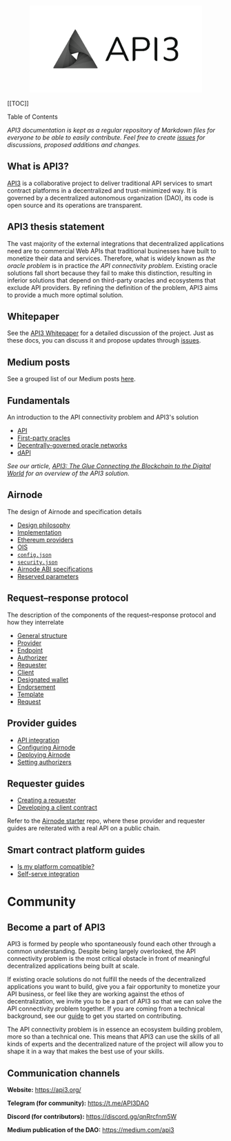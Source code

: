 <p align="center">
  <img src="./figures/api3.png" width="400" />
</p>

[[TOC]]

<Version selectedVersion="pre-alpha" />

<div class="toc-label">Table of Contents</div>

*API3 documentation is kept as a regular repository of Markdown files for everyone to be able to easily contribute.
Feel free to create [issues](https://github.com/api3dao/api3-docs/issues) for discussions, proposed additions and changes.*

## What is API3?

[API3](https://api3.org/) is a collaborative project to deliver traditional API services to smart contract platforms in a decentralized and trust-minimized way.
It is governed by a decentralized autonomous organization (DAO), its code is open source and its operations are transparent.

## API3 thesis statement

The vast majority of the external integrations that decentralized applications need are to commercial Web APIs that traditional businesses have built to monetize their data and services.
Therefore, what is widely known as *the oracle problem* is in practice *the API connectivity problem*.
Existing oracle solutions fall short because they fail to make this distinction, resulting in inferior solutions that depend on third-party oracles and ecosystems that exclude API providers.
By refining the definition of the problem, API3 aims to provide a much more optimal solution.

## Whitepaper

See the [API3 Whitepaper](https://github.com/api3dao/api3-whitepaper/blob/master/api3-whitepaper.pdf) for a detailed discussion of the project.
Just as these docs, you can discuss it and propose updates through [issues](https://github.com/api3dao/api3-whitepaper/issues).

## Medium posts

See a grouped list of our Medium posts [here](../pages/medium.md).

## Fundamentals

An introduction to the API connectivity problem and API3's solution

- [API](fundamentals/apis.md)
- [First-party oracles](fundamentals/first-party-oracles.md)
- [Decentrally-governed oracle networks](fundamentals/decentrally-governed-oracle-networks.md)
- [dAPI](fundamentals/dapis.md)

*See our article, [API3: The Glue Connecting the Blockchain to the Digital World](https://medium.com/api3/api3-the-glue-connecting-the-blockchain-to-the-digital-world-129e61ec598f) for an overview of the API3 solution.*

## Airnode

The design of Airnode and specification details

- [Design philosophy](airnode/design-philosophy.md)
- [Implementation](airnode/implementation.md)
- [Ethereum providers](airnode/ethereum-providers.md)
- [OIS](airnode/specifications/ois.md)
- [`config.json`](airnode/specifications/config-json.md)
- [`security.json`](airnode/specifications/security-json.md)
- [Airnode ABI specifications](airnode/specifications/airnode-abi-specifications.md)
- [Reserved parameters](airnode/specifications/reserved-parameters.md)

## Request–response protocol

The description of the components of the request–response protocol and how they interrelate

- [General structure](protocols/request-response/general-structure.md)
- [Provider](protocols/request-response/provider.md)
- [Endpoint](protocols/request-response/endpoint.md)
- [Authorizer](protocols/request-response/authorizer.md)
- [Requester](protocols/request-response/requester.md)
- [Client](protocols/request-response/client.md)
- [Designated wallet](protocols/request-response/designated-wallet.md)
- [Endorsement](protocols/request-response/endorsement.md)
- [Template](protocols/request-response/template.md)
- [Request](protocols/request-response/request.md)

## Provider guides

- [API integration](guides/provider/api-integration.md)
- [Configuring Airnode](guides/provider/configuring-airnode.md)
- [Deploying Airnode](guides/provider/deploying-airnode.md)
- [Setting authorizers](guides/provider/setting-authorizers.md)

## Requester guides

- [Creating a requester](guides/requester/creating-a-requester.md)
- [Developing a client contract](guides/requester/developing-a-client-contract.md)

Refer to the [Airnode starter](https://github.com/api3dao/airnode-starter) repo, where these provider and requester guides are reiterated with a real API on a public chain.

## Smart contract platform guides

- [Is my platform compatible?](guides/smart-contracts/is-my-platform-compatible.md)
- [Self-serve integration](guides/smart-contracts/self-serve-integration.md)

# Community

## Become a part of API3

API3 is formed by people who spontaneously found each other through a common understanding.
Despite being largely overlooked, the API connectivity problem is the most critical obstacle in front of meaningful decentralized applications being built at scale.

If existing oracle solutions do not fulfill the needs of the decentralized applications you want to build, give you a fair opportunity to monetize your API business, or feel like they are working against the ethos of decentralization, we invite you to be a part of API3 so that we can solve the API connectivity problem together.
If you are coming from a technical background, see our [guide](introduction/contributing.html) to get you started on contributing.

The API connectivity problem is in essence an ecosystem building problem, more so than a technical one.
This means that API3 can use the skills of all kinds of experts and the decentralized nature of the project will allow you to shape it in a way that makes the best use of your skills.

## Communication channels

**Website:** https://api3.org/

**Telegram (for community):** https://t.me/API3DAO

**Discord (for contributors):** https://discord.gg/qnRrcfnm5W

**Medium publication of the DAO:** https://medium.com/api3
